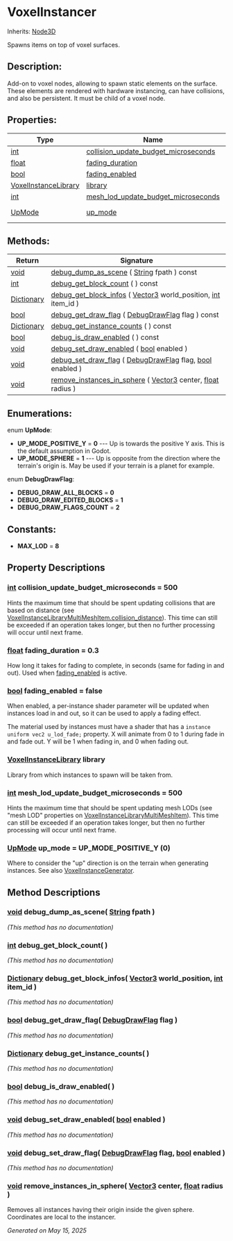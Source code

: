 # VoxelInstancer

Inherits: [Node3D](https://docs.godotengine.org/en/stable/classes/class_node3d.html)

Spawns items on top of voxel surfaces.

## Description:

Add-on to voxel nodes, allowing to spawn static elements on the surface. These elements are rendered with hardware instancing, can have collisions, and also be persistent. It must be child of a voxel node.

## Properties:


Type                                                                      | Name                                                                             | Default
------------------------------------------------------------------------- | -------------------------------------------------------------------------------- | -----------------------
[int](https://docs.godotengine.org/en/stable/classes/class_int.html)      | [collision_update_budget_microseconds](#i_collision_update_budget_microseconds)  | 500
[float](https://docs.godotengine.org/en/stable/classes/class_float.html)  | [fading_duration](#i_fading_duration)                                            | 0.3
[bool](https://docs.godotengine.org/en/stable/classes/class_bool.html)    | [fading_enabled](#i_fading_enabled)                                              | false
[VoxelInstanceLibrary](VoxelInstanceLibrary.md)                           | [library](#i_library)                                                            |
[int](https://docs.godotengine.org/en/stable/classes/class_int.html)      | [mesh_lod_update_budget_microseconds](#i_mesh_lod_update_budget_microseconds)    | 500
[UpMode](VoxelInstancer.md#enumerations)                                  | [up_mode](#i_up_mode)                                                            | UP_MODE_POSITIVE_Y (0)
<p></p>

## Methods:


Return                                                                              | Signature
----------------------------------------------------------------------------------- | --------------------------------------------------------------------------------------------------------------------------------------------------------------------------------------------------------------------------------------
[void](#)                                                                           | [debug_dump_as_scene](#i_debug_dump_as_scene) ( [String](https://docs.godotengine.org/en/stable/classes/class_string.html) fpath ) const
[int](https://docs.godotengine.org/en/stable/classes/class_int.html)                | [debug_get_block_count](#i_debug_get_block_count) ( ) const
[Dictionary](https://docs.godotengine.org/en/stable/classes/class_dictionary.html)  | [debug_get_block_infos](#i_debug_get_block_infos) ( [Vector3](https://docs.godotengine.org/en/stable/classes/class_vector3.html) world_position, [int](https://docs.godotengine.org/en/stable/classes/class_int.html) item_id )
[bool](https://docs.godotengine.org/en/stable/classes/class_bool.html)              | [debug_get_draw_flag](#i_debug_get_draw_flag) ( [DebugDrawFlag](VoxelInstancer.md#enumerations) flag ) const
[Dictionary](https://docs.godotengine.org/en/stable/classes/class_dictionary.html)  | [debug_get_instance_counts](#i_debug_get_instance_counts) ( ) const
[bool](https://docs.godotengine.org/en/stable/classes/class_bool.html)              | [debug_is_draw_enabled](#i_debug_is_draw_enabled) ( ) const
[void](#)                                                                           | [debug_set_draw_enabled](#i_debug_set_draw_enabled) ( [bool](https://docs.godotengine.org/en/stable/classes/class_bool.html) enabled )
[void](#)                                                                           | [debug_set_draw_flag](#i_debug_set_draw_flag) ( [DebugDrawFlag](VoxelInstancer.md#enumerations) flag, [bool](https://docs.godotengine.org/en/stable/classes/class_bool.html) enabled )
[void](#)                                                                           | [remove_instances_in_sphere](#i_remove_instances_in_sphere) ( [Vector3](https://docs.godotengine.org/en/stable/classes/class_vector3.html) center, [float](https://docs.godotengine.org/en/stable/classes/class_float.html) radius )
<p></p>

## Enumerations:

enum **UpMode**:

- <span id="i_UP_MODE_POSITIVE_Y"></span>**UP_MODE_POSITIVE_Y** = **0** --- Up is towards the positive Y axis. This is the default assumption in Godot.
- <span id="i_UP_MODE_SPHERE"></span>**UP_MODE_SPHERE** = **1** --- Up is opposite from the direction where the terrain's origin is. May be used if your terrain is a planet for example.

enum **DebugDrawFlag**:

- <span id="i_DEBUG_DRAW_ALL_BLOCKS"></span>**DEBUG_DRAW_ALL_BLOCKS** = **0**
- <span id="i_DEBUG_DRAW_EDITED_BLOCKS"></span>**DEBUG_DRAW_EDITED_BLOCKS** = **1**
- <span id="i_DEBUG_DRAW_FLAGS_COUNT"></span>**DEBUG_DRAW_FLAGS_COUNT** = **2**


## Constants:

- <span id="i_MAX_LOD"></span>**MAX_LOD** = **8**

## Property Descriptions

### [int](https://docs.godotengine.org/en/stable/classes/class_int.html)<span id="i_collision_update_budget_microseconds"></span> **collision_update_budget_microseconds** = 500

Hints the maximum time that should be spent updating collisions that are based on distance (see [VoxelInstanceLibraryMultiMeshItem.collision_distance](VoxelInstanceLibraryMultiMeshItem.md#i_collision_distance)). This time can still be exceeded if an operation takes longer, but then no further processing will occur until next frame.

### [float](https://docs.godotengine.org/en/stable/classes/class_float.html)<span id="i_fading_duration"></span> **fading_duration** = 0.3

How long it takes for fading to complete, in seconds (same for fading in and out). Used when [fading_enabled](VoxelInstancer.md#i_fading_enabled) is active.

### [bool](https://docs.godotengine.org/en/stable/classes/class_bool.html)<span id="i_fading_enabled"></span> **fading_enabled** = false

When enabled, a per-instance shader parameter will be updated when instances load in and out, so it can be used to apply a fading effect.

The material used by instances must have a shader that has a `instance uniform vec2 u_lod_fade;` property. X will animate from 0 to 1 during fade in and fade out. Y will be 1 when fading in, and 0 when fading out.

### [VoxelInstanceLibrary](VoxelInstanceLibrary.md)<span id="i_library"></span> **library**

Library from which instances to spawn will be taken from.

### [int](https://docs.godotengine.org/en/stable/classes/class_int.html)<span id="i_mesh_lod_update_budget_microseconds"></span> **mesh_lod_update_budget_microseconds** = 500

Hints the maximum time that should be spent updating mesh LODs (see "mesh LOD" properties on [VoxelInstanceLibraryMultiMeshItem](VoxelInstanceLibraryMultiMeshItem.md)). This time can still be exceeded if an operation takes longer, but then no further processing will occur until next frame.

### [UpMode](VoxelInstancer.md#enumerations)<span id="i_up_mode"></span> **up_mode** = UP_MODE_POSITIVE_Y (0)

Where to consider the "up" direction is on the terrain when generating instances. See also [VoxelInstanceGenerator](VoxelInstanceGenerator.md).

## Method Descriptions

### [void](#)<span id="i_debug_dump_as_scene"></span> **debug_dump_as_scene**( [String](https://docs.godotengine.org/en/stable/classes/class_string.html) fpath )

*(This method has no documentation)*

### [int](https://docs.godotengine.org/en/stable/classes/class_int.html)<span id="i_debug_get_block_count"></span> **debug_get_block_count**( )

*(This method has no documentation)*

### [Dictionary](https://docs.godotengine.org/en/stable/classes/class_dictionary.html)<span id="i_debug_get_block_infos"></span> **debug_get_block_infos**( [Vector3](https://docs.godotengine.org/en/stable/classes/class_vector3.html) world_position, [int](https://docs.godotengine.org/en/stable/classes/class_int.html) item_id )

*(This method has no documentation)*

### [bool](https://docs.godotengine.org/en/stable/classes/class_bool.html)<span id="i_debug_get_draw_flag"></span> **debug_get_draw_flag**( [DebugDrawFlag](VoxelInstancer.md#enumerations) flag )

*(This method has no documentation)*

### [Dictionary](https://docs.godotengine.org/en/stable/classes/class_dictionary.html)<span id="i_debug_get_instance_counts"></span> **debug_get_instance_counts**( )

*(This method has no documentation)*

### [bool](https://docs.godotengine.org/en/stable/classes/class_bool.html)<span id="i_debug_is_draw_enabled"></span> **debug_is_draw_enabled**( )

*(This method has no documentation)*

### [void](#)<span id="i_debug_set_draw_enabled"></span> **debug_set_draw_enabled**( [bool](https://docs.godotengine.org/en/stable/classes/class_bool.html) enabled )

*(This method has no documentation)*

### [void](#)<span id="i_debug_set_draw_flag"></span> **debug_set_draw_flag**( [DebugDrawFlag](VoxelInstancer.md#enumerations) flag, [bool](https://docs.godotengine.org/en/stable/classes/class_bool.html) enabled )

*(This method has no documentation)*

### [void](#)<span id="i_remove_instances_in_sphere"></span> **remove_instances_in_sphere**( [Vector3](https://docs.godotengine.org/en/stable/classes/class_vector3.html) center, [float](https://docs.godotengine.org/en/stable/classes/class_float.html) radius )

Removes all instances having their origin inside the given sphere. Coordinates are local to the instancer.

_Generated on May 15, 2025_
